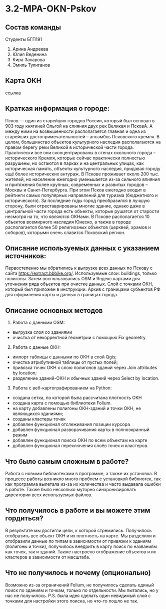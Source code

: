 # 3.2-MPA-OKN-Pskov
## Состав команды 
Студенты БГП191
1. Арина Андреева
2. Юлия Веденина 
3. Кира Захарова
4. Эмиль Тулиганов
## Карта ОКН 
ссылка
## Краткая информация о городе:
Псков — один из старейших городов России, который был основан в 903 году княгиней Ольгой на слияния двух рек Великая и ПсковА. А между ними на возвышенности располагается главная и одна из старейших достопримечательностей – ансамбль Псковского кремля. В целом, большинство объектов культурного наследия располагаются на правом берегу реки Великой в исторической части города. Практически все они сконцентрированы в стенах окольного города – исторического Кремля, которые сейчас практически полностью разрушены, но остаются в парках и на центральных улицах, как историческая память, объекты культурного наследия, придавая городу ещё более исторических антураж. В Пскове проживает около 200 тыс. жителей, но население ежегодно уменьшается из-за сильного влияния и притяжения более крупных, современных и развитых городов – Москвы и Санкт-Петербурга. При этом Псков ежегодно входит в рейтинги самых популярных направлений для туризма (бюджетного и исторического). За последние годы город преобразился в лучшую сторону, были отреставрированы многие здание, однако даже в центральной части города есть объекты, которые рушатся от старости несмотря на то, что являются ОКНами. В Пскове располагается 10 объектов всемирного наследия Юнеско, а также в городе располагается более 50 религиозных объектов (церквей, храмов и соборов), которыми очень славится Псковский регион.
## Описание используемых данных с указанием источников:
Первостепенно мы обратились к выгрузке всех данных по Пскову с сайта https://extract.bbbike.org/. Используемые слои: buildings, только полигоны. Затем воспользовались OSM и Яндекс.картами для уточнения ряда объектов при очистке данных. Слой с точками ОКН, который был приложен в инструкции. Архив с границами субъектов РФ для оформления карты и данных в границах города.
## Описание основных методов
1. Работа с данными OSM: 
- выгрузка слоя со зданиями
- очистка от некорректной геометрии с помощью Fix geometry
2. Работа с данные ОКН:
- импорт таблицы с данными по ОКН в слой Qgis;
- очистка атрибутивной таблицы от пустых полей;
- привязка точек ОКН к слою полигонов зданий через Join attributes by location;
- разделение зданий-ОКН и обычных зданий через Select by location.
3. Работа с веб-картографированием на Python:
- создана сетка, по которой была рассчитана плотность ОКН
- создана карта с помощью библиотеки Folium.
- на карту добавлены полигоны ОКН-зданий и точки ОКН, не являющихся зданиями;
- созданы кластеры точек
- добавлен функционал отслеживания позиции курсора
- добавлен функционал разворачивания карты в полноэкранный режим
- добавлен функционал поиска ОКН по всем объектам на карте
- добавлен функционал переключения слоёв точек и кластеров.
## Что было самым сложным в работе?
Работа с новыми библиотеками в программе, а также их установка. В процессе работы возникло много проблем с установкой библиотек, так как программа вылетала из-за их количества и часто выдавала ошибки в работе. Также было несколько муторно синхронизировать директории всех используемых файлов.
## Что получилось в работе и вы можете этим гордиться?
В результате мы достигли цели, к которой стремились. Получилось отобразить все объект ОКН и их плотность на карте. Мы разделили и отобразили данные по типам в зависимости от привязки к зданиям (полигоны и точки), получилось внедрить в карту поиск по названиям как точек, так и зданий. Также настроено отображение объектов и их кластеров в зависимости от масштаба.
## Что не получилось и почему (опционально)
Возможно из-за ограничений Folium, не получилось сделать единый поиск по зданиям и точкам, только по отдельности. Мы пытались, но у нас не получилось. P.S. была идея сделать один невидимый слой с точками для настройки этого поиска, но что-то пошло не так. 

